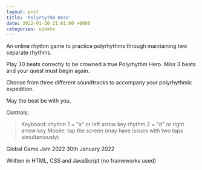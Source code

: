 ```yaml
---
layout: post
title: 'Polyrhythm Hero'
date: 2022-01-30 21:01:00 +0000
categories: update
---
```


[polyrhythm hero]: https://jacksorjacksor.itch.io/polyrhythm-hero

An online rhythm game to practice polyrhythms through maintaining two separate rhythms.

Play 30 beats correctly to be crowned a true Polyrhythm Hero. Miss 3 beats and your quest must begin again.

Choose from three different soundtracks to accompany your polyrhythmic expedition.

May the beat be with you.

Controls:

> Keyboard:
> rhythm 1 = "a" or left arrow key
> rhythm 2 = "d" or right arrow key
> Mobile:
> tap the screen
> (may have issues with two taps simultaniously)

Global Game Jam 2022
30th January 2022

Written in HTML, CSS and JavaScript (no frameworks used)
